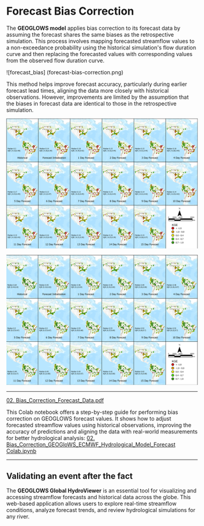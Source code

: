 # Forecast Bias Correction

The **GEOGLOWS model** applies bias correction to its forecast data by assuming the forecast shares the same biases as the retrospective simulation. This process involves mapping forecasted streamflow values to a non-exceedance probability using the historical simulation's flow duration curve and then replacing the forecasted values with corresponding values from the observed flow duration curve.

![forecast_bias] (forecast-bias-correction.png)

This method helps improve forecast accuracy, particularly during earlier forecast lead times, aligning the data more closely with historical observations. However, improvements are limited by the assumption that the biases in forecast data are identical to those in the retrospective simulation​.

![kge](global_kge1.png)

![kge](global_kge2.png)

---

[02. Bias_Correction_Forecast_Data.pdf](https://drive.google.com/file/d/1CjsVCMkZjngEZt1k45dd4tgGTJREhi2D/view?usp=sharing)

This Colab notebook offers a step-by-step guide for performing bias correction on GEOGLOWS forecast values. It shows how to adjust forecasted streamflow values using historical observations, improving the accuracy of predictions and aligning the data with real-world measurements for better hydrological analysis: [02. Bias_Correction_GEOGloWS_ECMWF_Hydrological_Model_Forecast Colab.ipynb](https://colab.research.google.com/drive/1vXJNrCjef3G4KoCc1LlNm5T_mqLu20E_?usp=sharing)

---

## Validating an event after the fact

The **GEOGLOWS Global HydroViewer** is an essential tool for visualizing and accessing streamflow forecasts and historical data across the globe. This web-based application allows users to explore real-time streamflow conditions, analyze forecast trends, and review hydrological simulations for any river.
